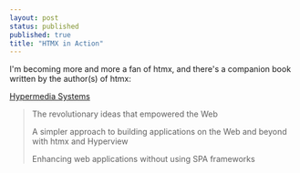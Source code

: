 ```yaml
---
layout: post
status: published
published: true
title: "HTMX in Action"
---
```

I'm becoming more and more a fan of htmx, and there's a companion book written by the author(s) of htmx:

[Hypermedia Systems](https://hypermedia.systems)

>The revolutionary ideas that empowered the Web
>
> A simpler approach to building applications on the Web and beyond with htmx and Hyperview
>
> Enhancing web applications without using SPA frameworks
